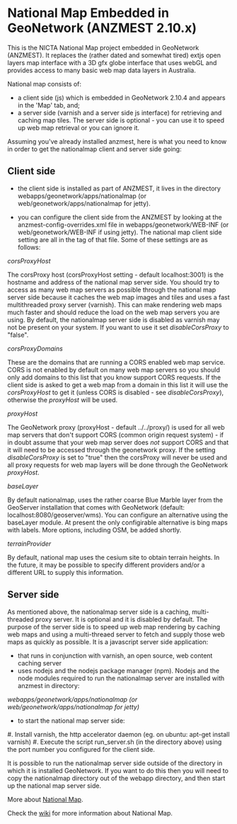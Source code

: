 
National Map Embedded in GeoNetwork (ANZMEST 2.10.x)
====================================================

This is the NICTA National Map project embedded in GeoNetwork (ANZMEST). It replaces the (rather 
dated and somewhat tired) extjs open layers map interface with a 3D gfx globe interface
that uses webGL and provides access to many basic web map data layers in Australia.

National map consists of:

- a client side (js) which is embedded in GeoNetwork 2.10.4 and appears in the 'Map' tab, and;
- a server side (varnish and a server side js interface) for retrieving and caching map tiles. The 
server side is optional - you can use it to speed up web map retrieval or you can ignore it.

Assuming you've already installed anzmest, here is what you need to know in order to get the nationalmap client and server side going:

Client side
-----------

- the client side is installed as part of ANZMEST, it lives in the directory webapps/geonetwork/apps/nationalmap (or web/geonetwork/apps/nationalmap for jetty).

- you can configure the client side from the ANZMEST by looking at the anzmest-config-overrides.xml file in webapps/geonetwork/WEB-INF (or web/geonetwork/WEB-INF if using jetty). The national map client side setting are all in the <nationalmap> tag of that file. Some of these settings are as follows:

*corsProxyHost*

The corsProxy host (corsProxyHost setting - default localhost:3001) is the hostname and address of the national map server side. You should try to access as many web map servers as possible through the national map server side because it caches the web map images and tiles and uses a fast multithreaded proxy server (varnish). This can make rendering web maps much faster and should reduce the load on the web map servers you are using. By default, the nationalmap server side is disabled as varnish may not be present on your system. If you want to use it set *disableCorsProxy* to "false".

*corsProxyDomains*

These are the domains that are running a CORS enabled web map service. CORS is not enabled
by default on many web map servers so you should only add domains to this list that you know
support CORS requests. If the client side is asked to get a web map from a domain in this list
it will use the *corsProxyHost* to get it (unless CORS is disabled - see *disableCorsProxy*), 
otherwise the *proxyHost* will be used. 

*proxyHost*

The GeoNetwork proxy (proxyHost - default ../../proxy/) is used for all web map servers that don't support CORS (common origin request system) - if in doubt assume that your web map server does *not* support CORS and that it will need to be accessed through the geonetwork proxy. If the setting *disableCorsProxy* is set to "true" then the corsProxy will never be used and all proxy requests for web map layers will be done through the GeoNetwork *proxyHost*.

*baseLayer*

By default nationalmap, uses the rather coarse Blue Marble layer from the GeoServer installation that comes with GeoNetwork (default: localhost:8080/geoserver/wms). You can configure an alternative using the baseLayer module. At present the only configirable alternative is bing maps with labels. More options, including OSM, be added shortly.

*terrainProvider*

By default, national map uses the cesium site to obtain terrain heights. In the future, it may be possible to specify different providers and/or a different URL to supply this information.

Server side
-----------

As mentioned above, the nationalmap server side is a caching, multi-threaded proxy server. It is optional and it is disabled by default. The 
purpose of the server side is to speed up web map rendering by caching web maps and using a 
multi-threaed server 
to fetch and supply those web maps as quickly as possible. It is a javascript server side 
application:

- that runs in conjunction with varnish, an open source, web content caching server
- uses nodejs and the nodejs package manager (npm). Nodejs and the node modules required to run the nationalmap server are installed with anzmest in directory:

*webapps/geonetwork/apps/nationalmap (or web/geonetwork/apps/nationalmap for jetty)*

- to start the national map server side:

#. Install varnish, the http accelerator daemon (eg. on ubuntu: apt-get install varnish)
#. Execute the script run_server.sh (in the directory above) using the port number you configured for the client side.

It is possible to run the nationalmap server side outside of the directory in which it is installed
GeoNetwork. If you want to do this then you will need to copy the nationalmap directory out of the 
webapp directory, and then start up the national map server side.

More about [National Map](http://nationalmap.nicta.com.au).

Check the [wiki](https://github.com/NICTA/ausglobe/wiki) for 
more information about National Map.
